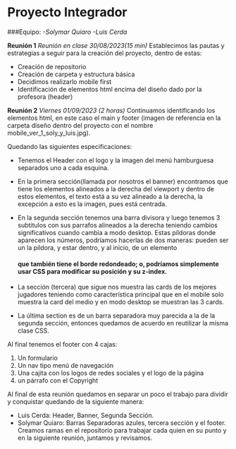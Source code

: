 # Proyecto Integrador
###Equipo:
*-Solymar Quiaro*
*-Luis Cerda*

**Reunión 1**
_Reunión en clase 30/08/2023(15 min)_
Establecimos las pautas y estrategias a seguir para la creación del proyecto, dentro de estas:
* Creación de repositorio
* Creación de carpeta y estructura básica
* Decidimos realizarlo mobile first 
* Identificación de elementos html encima del diseño dado por la profesora (header)

**Reunión 2**
_Viernes 01/09/2023 (2 horas)_
Continuamos identificando los elementos html, en este caso el main y footer (imagen de referencia en la carpeta diseño dentro del proyecto con el nombre mobile_ver_1_soly_y_luis.jpg).

Quedando las siguientes especificaciones:

* Tenemos el Header con el logo y la imagen del menú hamburguesa separados uno a cada esquina.

* En la primera sección(llamada por nosotros el banner) encontramos que tiene los elementos alineados a la derecha del viewport y dentro de estos elementos, el texto está a su vez alineado a la derecha, la excepción a esto es la imagen, pues está centrada.

* En la segunda sección tenemos una barra divisora y luego tenemos 3 subtitulos con sus parrafos alineados a la derecha teniendo cambios significativos cuando cambia a modo desktop. Estas píldoras donde aparecen los números, podríamos hacerlas de dos maneras: pueden ser un <span> la píldora, y estar dentro, y al inicio, de un elemento <h4> que también tiene el borde redondeado; o, podríamos simplemente usar CSS para modificar su posición y su z-index.

* La sección (tercera) que sigue nos muestra las cards de los mejores jugadores teniendo como característica principal que en el mobile solo muestra la card del medio y en modo desktop se muestran las 3 cards.

* La última section es de un barra separadora muy parecida a la de la segunda sección, entonces quedamos de acuerdo en reutilizar la misma clase CSS.

Al final tenemos el footer con 4 cajas: 
1. Un formulario
2. Un nav tipo menú de navegación
3. Una cajita con los logos de redes sociales y el logo de la página
4. un párrafo con el Copyright

Al final de esta reunión quedamos en separar un poco el trabajo para dividir y conquistar quedando de la siguiente manera:
* Luis Cerda: Header, Banner, Segunda Sección.
* Solymar Quiaro: Barras Separadoras azules, tercera sección y el footer.
Creamos ramas en el repositorio para trabajar cada quien en su punto y en la siguiente reunión, juntamos y revisamos.
